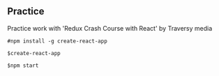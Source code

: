 ## Practice 

Practice work with 'Redux Crash Course with React' by Traversy media

<pre><code>#npm install -g create-react-app</code></pre>
<pre><code>$create-react-app</code></pre>
<pre><code>$npm start</code></pre>


